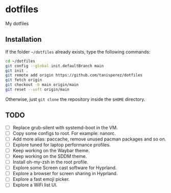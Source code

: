 # dotfiles
My dotfiles

## Installation

If the folder `~/dotfiles` already exists, type the following commands:

```bash
cd ~/dotfiles
git config --global init.defaultBranch main
git init .
git remote add origin https://github.com/tanisperez/dotfiles
git fetch origin
git checkout -b main origin/main
git reset --soft origin/main
```

Otherwise, just `git clone` the repository inside the `$HOME` directory.


## TODO

- [ ] Replace grub-silent with systemd-boot in the VM.
- [ ] Copy some configs to root. For example: nanorc.
- [ ] Add more alias: paccache, remove unused pacman packages and so on.
- [ ] Explore tuned for laptop performance profiles.
- [ ] Keep working on the Waybar theme.
- [ ] Keep working on the SDDM theme.
- [ ] Install oh-my-zsh in the root profile.
- [ ] Explore some Screen cast software for Hyprland.
- [ ] Explore a browser for screen sharing in Hyprland.
- [ ] Explore a fast emoji picker.
- [ ] Explore a WiFi list UI.
